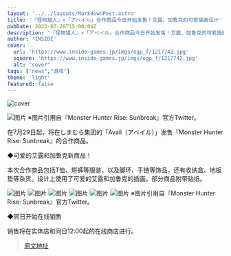 ```yaml
---
layout: '../../layouts/MarkdownPost.astro'
title: '『怪物猎人』×「アベイル」合作商品今日开始发售！艾露、加鲁克的可爱插画设计'
pubDate: 2023-07-28T15:00:04Z
description: '『怪物猎人』×「アベイル」合作商品今日开始发售！艾露、加鲁克的可爱插画设计'
author: 'INSIDE'
cover:
  url: 'https://www.inside-games.jp/imgs/ogp_f/1217742.jpg'
  square: 'https://www.inside-games.jp/imgs/ogp_f/1217742.jpg'
  alt: "cover"
tags: ["news","游戏"]
theme: 'light'
featured: false
---
```


![cover](https://www.inside-games.jp/imgs/ogp_f/1217742.jpg)

![图片](https://www.inside-games.jp/imgs/zoom/1217745.jpg)
※图片引用自『Monster Hunter Rise: Sunbreak』官方Twitter。

在7月29日起，将在しまむら集团的「Avail（アベイル）」发售『Monster Hunter Rise: Sunbreak』的合作商品。

◆可爱的艾露和加鲁克新商品！

本次合作商品包括T恤、短裤等服装，以及脚环、手链等饰品，还有收纳盒、地板垫等杂货。设计上使用了可爱的艾露和加鲁克的插画。部分商品附带贴纸。

![图片](https://www.inside-games.jp/imgs/zoom/1217742.jpg)
![图片](https://www.inside-games.jp/imgs/zoom/1217748.jpg)
![图片](https://www.inside-games.jp/imgs/zoom/1217749.jpg)
![图片](https://www.inside-games.jp/imgs/zoom/1217743.jpg)
![图片](https://www.inside-games.jp/imgs/zoom/1217744.jpg)
![图片](https://www.inside-games.jp/imgs/zoom/1217746.jpg)
※图片引用自『Monster Hunter Rise: Sunbreak』官方Twitter。

◆同日开始在线销售

销售将在实体店和同日12:00起的在线商店进行。

>[原文地址](https://www.inside-games.jp/article/2023/07/29/147485.html)  